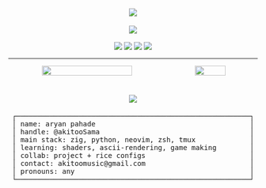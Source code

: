 <h1 align="center">
  <img src="https://readme-typing-svg.demolab.com?font=Fira+Code&size=26&duration=4000&pause=1000&color=FFB6C1&center=true&vCenter=true&width=700&lines=welcome+to+my+pretty+terminal+~;@AkitooSama;arch+linux+btw+%7C+hyprland+%7C+zsh+%7C+neovim">
</h1>

<div align="center">
  <img src="https://skillicons.dev/icons?i=python,linux,neovim,zig,godot" /><br/><br/>

  <img src="https://img.shields.io/badge/Arch-<3-1793d1?style=flat&logo=arch-linux&logoColor=white">
  <img src="https://img.shields.io/badge/WM-Hyprland-88c0d0?style=flat&logo=wayland&logoColor=white">
  <img src="https://img.shields.io/badge/Shell-Zsh-ffb6c1?style=flat&logo=gnu-bash&logoColor=white">
  <img src="https://img.shields.io/badge/Aesthetic-linuxcore-ff69b4?style=flat&logoColor=white">
</div>

---

<div align="center" style="display: flex; justify-content: center; align-items: center; gap: 10px;">
  <img src="https://i.pinimg.com/originals/70/82/63/70826360a72047abc1ff324e7df77b65.gif" width="60%" />
  <img src="https://i.pinimg.com/originals/c4/37/12/c43712af49b76ffbf268dd254800624d.gif" width="35%" />
</div>

<h1 align="center">
  <img src="https://readme-typing-svg.demolab.com?font=Fira+Code&size=26&duration=4000&pause=1000&color=FFB6C1&center=true&vCenter=true&width=700&lines=system+fetch+~+~;about+me;">
</h1>

<div align="center">

<pre>
┌────────────────────────────────────────────────────────┐
│ name: aryan pahade                                     │
│ handle: @akitooSama                                    │
│ main stack: zig, python, neovim, zsh, tmux             │
│ learning: shaders, ascii-rendering, game making        │
│ collab: project + rice configs                         │
│ contact: akitoomusic@gmail.com                         │
│ pronouns: any                                          │
└────────────────────────────────────────────────────────┘
</pre>

</div>

<!---
AkitooSama/AkitooSama is a special repository because its README.md
appears on your GitHub profile. Preview this in dark mode — that's where it lives.
--->
